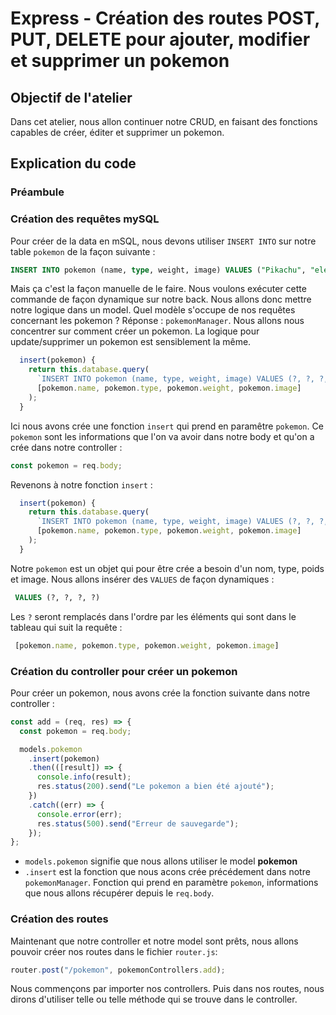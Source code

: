 # Express - Création des routes POST, PUT, DELETE pour ajouter, modifier et supprimer un pokemon

## Objectif de l'atelier

Dans cet atelier, nous allon continuer notre CRUD, en faisant des fonctions capables de créer, éditer et supprimer un pokemon.

## Explication du code

### Préambule

### Création des requêtes mySQL

Pour créer de la data en mSQL, nous devons utiliser `INSERT INTO` sur notre table `pokemon` de la façon suivante :
```SQL
INSERT INTO pokemon (name, type, weight, image) VALUES ("Pikachu", "electrique", 12, "lien de l'image")
```

Mais ça c'est la façon manuelle de le faire. Nous voulons exécuter cette commande de façon dynamique sur notre back. Nous allons donc mettre notre logique dans un model.
Quel modèle s'occupe de nos requêtes concernant les pokemon ? Réponse : `pokemonManager`. Nous allons nous concentrer sur comment créer un pokemon. La logique pour update/supprimer un pokemon est sensiblement la même.

```js
  insert(pokemon) {
    return this.database.query(
      `INSERT INTO pokemon (name, type, weight, image) VALUES (?, ?, ?, ?)`,
      [pokemon.name, pokemon.type, pokemon.weight, pokemon.image]
    );
  }
```

Ici nous avons crée une fonction `insert` qui prend en paramêtre `pokemon`. Ce `pokemon` sont les informations que l'on va avoir dans notre body et qu'on a crée dans notre controller :

```js
const pokemon = req.body;
```

Revenons à notre fonction `insert` :

```js
  insert(pokemon) {
    return this.database.query(
      `INSERT INTO pokemon (name, type, weight, image) VALUES (?, ?, ?, ?)`,
      [pokemon.name, pokemon.type, pokemon.weight, pokemon.image]
    );
  }
```

Notre `pokemon` est un objet qui pour être crée a besoin d'un nom, type, poids et image. Nous allons insérer des `VALUES` de façon dynamiques :

```SQL
 VALUES (?, ?, ?, ?)
```

Les `?` seront remplacés dans l'ordre par les éléments qui sont dans le tableau qui suit la requête :

```js
 [pokemon.name, pokemon.type, pokemon.weight, pokemon.image]
```

### Création du controller pour créer un pokemon
Pour créer un pokemon, nous avons crée la fonction suivante dans notre controller :

```js
const add = (req, res) => {
  const pokemon = req.body;

  models.pokemon
    .insert(pokemon)
    .then(([result]) => {
      console.info(result);
      res.status(200).send("Le pokemon a bien été ajouté");
    })
    .catch((err) => {
      console.error(err);
      res.status(500).send("Erreur de sauvegarde");
    });
};
```

- `models.pokemon` signifie que nous allons utiliser le model **pokemon**
- `.insert` est la fonction que nous acons crée précédement dans notre `pokemonManager`. Fonction qui prend en paramètre `pokemon`, informations que nous allons récupérer depuis le `req.body`.

### Création des routes

Maintenant que notre controller et notre model sont prêts, nous allons pouvoir créer nos routes dans le fichier `router.js`:

```js
router.post("/pokemon", pokemonControllers.add);
```

Nous commençons par importer nos controllers. Puis dans nos routes, nous dirons d'utiliser telle ou telle méthode qui se trouve dans le controller.
